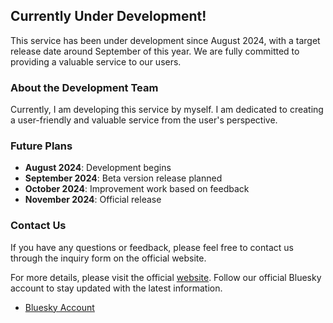 ## Currently Under Development!

This service has been under development since August 2024, with a target release date around September of this year. We are fully committed to providing a valuable service to our users.

### About the Development Team

Currently, I am developing this service by myself. I am dedicated to creating a user-friendly and valuable service from the user's perspective.

### Future Plans

- **August 2024**: Development begins
- **September 2024**: Beta version release planned
- **October 2024**: Improvement work based on feedback
- **November 2024**: Official release

### Contact Us

If you have any questions or feedback, please feel free to contact us through the inquiry form on the official website.

For more details, please visit the official [website](https://www.evacuate.jp/). Follow our official Bluesky account to stay updated with the latest information.

- [Bluesky Account](https://bsky.app/profile/evacuate.bsky.social)
